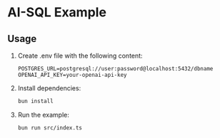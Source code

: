 # AI-SQL Example

## Usage

1. Create .env file with the following content:

   ```env
   POSTGRES_URL=postgresql://user:password@localhost:5432/dbname
   OPENAI_API_KEY=your-openai-api-key
   ```

2. Install dependencies:

   ```sh
   bun install
   ```

3. Run the example:

   ```sh
   bun run src/index.ts
   ```
